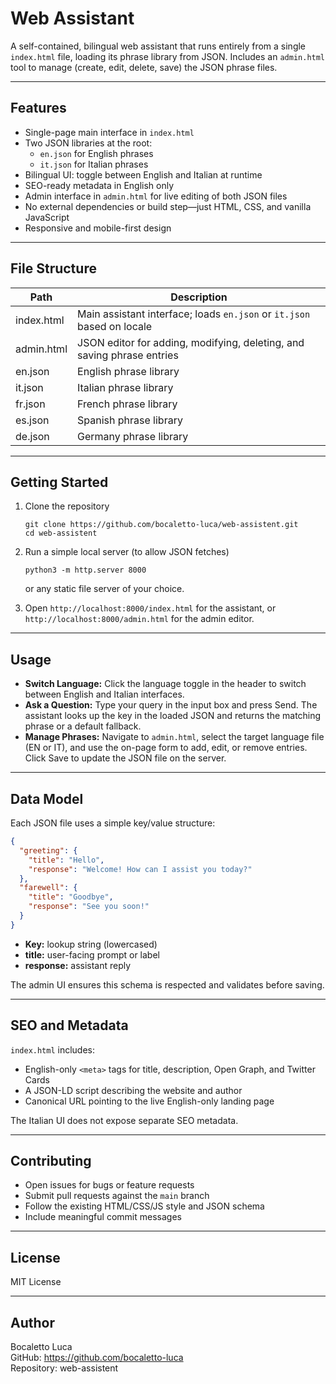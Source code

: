 # Web Assistant

A self-contained, bilingual web assistant that runs entirely from a single `index.html` file, loading its phrase library from JSON. Includes an `admin.html` tool to manage (create, edit, delete, save) the JSON phrase files. 

---

## Features

- Single-page main interface in `index.html`  
- Two JSON libraries at the root:  
  - `en.json` for English phrases  
  - `it.json` for Italian phrases  
- Bilingual UI: toggle between English and Italian at runtime  
- SEO-ready metadata in English only  
- Admin interface in `admin.html` for live editing of both JSON files  
- No external dependencies or build step—just HTML, CSS, and vanilla JavaScript  
- Responsive and mobile-first design  

---

## File Structure

| Path          | Description                                                                  |
|---------------|------------------------------------------------------------------------------|
| index.html    | Main assistant interface; loads `en.json` or `it.json` based on locale       |
| admin.html    | JSON editor for adding, modifying, deleting, and saving phrase entries       |
| en.json       | English phrase library                                                       |
| it.json       | Italian phrase library                                                       |
| fr.json       | French phrase library                                                        |
| es.json       | Spanish phrase library                                                       |
| de.json       | Germany phrase library                                                       |
---

## Getting Started

1. Clone the repository  
   ```
   git clone https://github.com/bocaletto-luca/web-assistent.git
   cd web-assistent
   ```

2. Run a simple local server (to allow JSON fetches)  
   ```
   python3 -m http.server 8000
   ```
   or any static file server of your choice.

3. Open `http://localhost:8000/index.html` for the assistant, or  
   `http://localhost:8000/admin.html` for the admin editor.

---

## Usage

- **Switch Language:** Click the language toggle in the header to switch between English and Italian interfaces.  
- **Ask a Question:** Type your query in the input box and press Send. The assistant looks up the key in the loaded JSON and returns the matching phrase or a default fallback.  
- **Manage Phrases:** Navigate to `admin.html`, select the target language file (EN or IT), and use the on-page form to add, edit, or remove entries. Click Save to update the JSON file on the server.

---

## Data Model

Each JSON file uses a simple key/value structure:

```json
{
  "greeting": {
    "title": "Hello",
    "response": "Welcome! How can I assist you today?"
  },
  "farewell": {
    "title": "Goodbye",
    "response": "See you soon!"
  }
}
```

- **Key:** lookup string (lowercased)  
- **title:** user-facing prompt or label  
- **response:** assistant reply  

The admin UI ensures this schema is respected and validates before saving.

---

## SEO and Metadata

`index.html` includes:

- English-only `<meta>` tags for title, description, Open Graph, and Twitter Cards  
- A JSON-LD script describing the website and author  
- Canonical URL pointing to the live English-only landing page  

The Italian UI does not expose separate SEO metadata.

---

## Contributing

- Open issues for bugs or feature requests  
- Submit pull requests against the `main` branch  
- Follow the existing HTML/CSS/JS style and JSON schema  
- Include meaningful commit messages  

---

## License

MIT License

---

## Author

Bocaletto Luca  
GitHub: https://github.com/bocaletto-luca  
Repository: web-assistent
